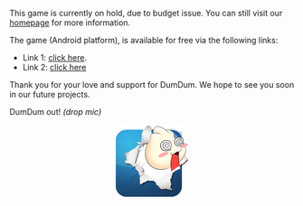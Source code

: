 This game is currently on hold, due to budget issue. You can still visit our [homepage](https://dumdumgreatadventure.wordpress.com) for more information.

The game (Android platform), is available for free via the following links:
 - Link 1: [click here](https://dumdumgreatadventure.wordpress.com/download/).
 - Link 2: [click here](https://github.com/knmac/DumDum_Project/blob/master/DumDumGame.apk)

Thank you for your love and support for DumDum. We hope to see you soon in our future projects. 

DumDum out! *(drop mic)*

<p align="center">
<img src=https://github.com/knmac/DumDum_Project/blob/master/DumDumGame/res/drawable-hdpi/dumdumicon.png?raw=true "DumDum">
</p>
